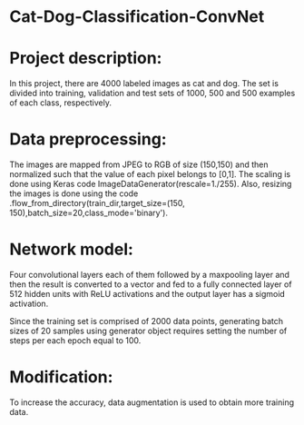 # Cat-Dog-Classification-ConvNet

# Project description: 
In this project, there are 4000 labeled images as cat and dog. The set is divided into training, validation and test sets of 1000, 500 and 500 examples of each class, respectively.

# Data preprocessing: 
The images are mapped from JPEG to RGB of size (150,150) and then normalized such that the value of each pixel belongs to [0,1]. The scaling is done using Keras code ImageDataGenerator(rescale=1./255). Also, resizing the images is done using the code .flow_from_directory(train_dir,target_size=(150, 150),batch_size=20,class_mode='binary').

# Network model: 
Four convolutional layers each of them followed by a maxpooling layer and then the result is converted to a vector and fed to a fully connected layer of 512 hidden units with ReLU activations and the output layer has a sigmoid activation.

Since the training set is comprised of 2000 data points, generating batch sizes of 20 samples using generator object requires setting the number of steps per each epoch equal to 100.

# Modification: 
To increase the accuracy, data augmentation is used to obtain more training data.
